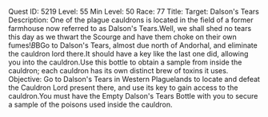 Quest ID: 5219
Level: 55
Min Level: 50
Race: 77
Title: Target: Dalson's Tears
Description: One of the plague cauldrons is located in the field of a former farmhouse now referred to as Dalson's Tears.Well, we shall shed no tears this day as we thwart the Scourge and have them choke on their own fumes!$B$BGo to Dalson's Tears, almost due north of Andorhal, and eliminate the cauldron lord there.It should have a key like the last one did, allowing you into the cauldron.Use this bottle to obtain a sample from inside the cauldron; each cauldron has its own distinct brew of toxins it uses.
Objective: Go to Dalson's Tears in Western Plaguelands to locate and defeat the Cauldron Lord present there, and use its key to gain access to the cauldron.You must have the Empty Dalson's Tears Bottle with you to secure a sample of the poisons used inside the cauldron.
